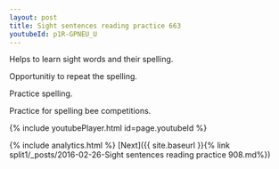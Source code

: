 ```yaml
---
layout: post
title: Sight sentences reading practice 663
youtubeId: p1R-GPNEU_U
---
```

 
 
Helps to learn sight words and their spelling.

Opportunitiy to repeat the spelling. 

Practice spelling. 
 
Practice for spelling bee competitions. 
 
{% include youtubePlayer.html id=page.youtubeId %}
 
 
{% include analytics.html %} 
[Next]({{ site.baseurl }}{% link  split1/_posts/2016-02-26-Sight sentences reading practice 908.md%})
 
